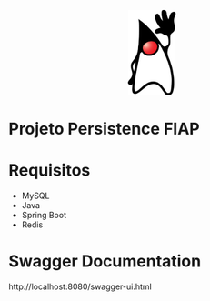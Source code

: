 <p align="center">
<img src="/img/Duke.png" height="150">
</p>

<h1> 
 Projeto Persistence FIAP 
</h1>

# Requisitos
- MySQL <br>
- Java <br>
- Spring Boot <br>
- Redis

# Swagger Documentation
http://localhost:8080/swagger-ui.html
